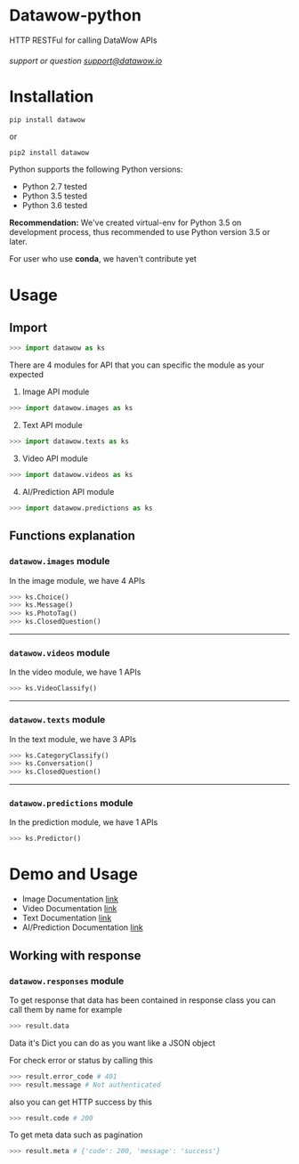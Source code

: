 # Datawow-python
HTTP RESTFul for calling DataWow APIs 
###### support or question support@datawow.io

# Installation 
```
pip install datawow
```
or
```
pip2 install datawow
```

Python supports the following Python versions:

* Python 2.7 tested
* Python 3.5 tested
* Python 3.6 tested  

**Recommendation:**  We've created virtual-env for Python 3.5 on development process, thus recommended to use Python version 3.5 or later. 

For user who use **conda**, we haven't contribute yet


# Usage


## Import 
```python
>>> import datawow as ks
```
 There are 4 modules for API that you can specific the module as your expected 
 
1. Image API module
```python
>>> import datawow.images as ks
``` 
2. Text API module
```python
>>> import datawow.texts as ks
``` 

3. Video API module
```python
>>> import datawow.videos as ks
``` 

4. AI/Prediction API module
```python
>>> import datawow.predictions as ks
``` 


## Functions explanation 
### `datawow.images` module
In the image module, we have 4 APIs

```python
>>> ks.Choice()
>>> ks.Message()
>>> ks.PhotoTag()
>>> ks.ClosedQuestion()
``` 
---
### `datawow.videos` module
In the video module, we have 1 APIs

```python
>>> ks.VideoClassify()
``` 
---
### `datawow.texts` module
In the text module, we have 3 APIs

```python
>>> ks.CategoryClassify()
>>> ks.Conversation()
>>> ks.ClosedQuestion()
``` 
---
### `datawow.predictions` module
In the prediction module, we have 1 APIs

```python
>>> ks.Predictor()
``` 

# Demo and Usage
 - Image Documentation [link](readme/image_readme.md)
 - Video Documentation [link](readme/video_readme.md)
 - Text Documentation [link](readme/text_readme.md)
 - AI/Prediction Documentation [link](readme/ai_readme.md)


## Working with response
### `datawow.responses` module
To get response that data has been contained in response class you can call them by name for example
```python 
>>> result.data
```
Data it's Dict you can do as you want like a JSON object

For check error or status by calling this 

```python 
>>> result.error_code # 401
>>> result.message # Not authenticated
```

also you can get HTTP success by this

```python 
>>> result.code # 200
```

To get meta data such as pagination

```python 
>>> result.meta # {'code': 200, 'message': 'success'}
```
